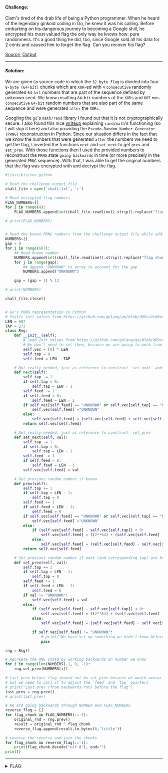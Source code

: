 #### Challenge:

Clam's tired of the drab life of being a Python programmer. When he heard of the legendary ginkoid coding in Go, he knew it was his calling. Before embarking on his dangerous journey to becoming a Google shill, he encrypted his most valued flag the only way he knows how: pure randomness. It's a good thing he did, too, since Google sold all his data for 2 cents and caused him to forget the flag. Can you recover his flag?

[Source](./dist.go ":ignore"), [Output](./chall.txt ":ignore")

---

#### Solution:

We are given `Go` source code in which the `32 byte flag` is divided into four `8-byte (64-bit)` chunks which are `XOR`-ed with `4` `consecutive` randomly generated `64-bit` numbers that are part of the sequence defined by unknown seed. We know resulting `64-bit` numbers of the `XOR`s and `607` `non-consecutive` `64-bit` random numbers that are also part of the same sequence and were generated `after` the `XORs`.

Googling the `go`'s `math/rand` library I found out that it is not cryptographically secure. I also found this nice [writeup](https://blog.cryptohack.org/bls-signatures-secret-rng-donjon-ctf-writeup) explaining `rand/math`'s functioning (so I will skip it here) and also providing the `Pseudo-Random Number Generator (PRNG)` reconstruction in Python. Since our situation differs in the fact that we know the numbers that were generated `after` the numbers we need to get the flag, I inverted the functions `next` and `set_next` to get `prev` and `set_prev`. With those functions then I used the provided numbers to reconstruct the `PRNG` state `going backwards` in time (or more precisely in the generated `PRNG` sequence).
With that, I was able to get the original numbers that the flag was encrypted with and decrypt the flag.


```python
#!/usr/bin/env python

# Read the challenge output file
chall_file = open('chall.txt', 'r')

# Read encrypted flag numbers
FLAG_NUMBERS=[]
for i in range(4):
    FLAG_NUMBERS.append(int(chall_file.readline().strip().replace("flag chunk: ","")))

# print(FLAG_NUMBERS)


# Read the known PRNG numbers from the challenge output file while adding "UNKNOWN constant to indicate gap
NUMBERS=[]
gap = 0
for i in range(607):
    ## Read known number
    NUMBERS.append(int(chall_file.readline().strip().replace("flag chunk: ","")))
    for j in range(gap):
        ## Append "UNKNOWN" to array to account for the gap
        NUMBERS.append("UNKNOWN")

    gap = (gap + 1) % 13

# print(NUMBERS)

chall_file.close()


# Go's PRNG representation in Python
# Static init values from https://github.com/golang/go/blob/d09ca2cb8ec5306f20b527266ce161bd9292cad4/src/math/rand/rng.go#L15
LEN = 607
TAP = 273
class Rng:
    def __init__(self):
        # Seed init values from https://github.com/golang/go/blob/d09ca2cb8ec5306f20b527266ce161bd9292cad4/src/math/rand/rng.go#L206
        # We don't need to set them, because we are going to work from the provided random numbers BACKWARDS to set the state
        self.vec = [0] * LEN
        self.tap = 0
        self.feed = LEN - TAP

    # Not really needed, just as reference to construct `set_next` and `prev`
    def next(self):
        self.tap -= 1
        if self.tap < 0:
            self.tap = LEN - 1
        self.feed -= 1
        if self.feed < 0:
            self.feed = LEN - 1
        if self.vec[self.feed] == "UNKNOWN" or self.vec[self.tap] == "UNKNOWN":
            self.vec[self.feed] ="UNKNOWN"
        else:
            self.vec[self.feed] = (self.vec[self.feed] + self.vec[self.tap]) % (2**64)
        return self.vec[self.feed]

    # Not really needed, just as reference to construct `set_prev`
    def set_next(self, val):
        self.tap -= 1
        if self.tap < 0:
            self.tap = LEN - 1
        self.feed -= 1
        if self.feed < 0:
            self.feed = LEN - 1
        self.vec[self.feed] = val

    # Get previous random number if known
    def prev(self):
        self.tap += 1
        if self.tap > LEN - 1:
            self.tap = 0
        self.feed += 1
        if self.feed > LEN - 1:
            self.feed = 0
        if self.vec[self.feed] == "UNKNOWN" or self.vec[self.tap] == "UNKNOWN":
            self.vec[self.feed] ="UNKNOWN"
        else:
            if (self.vec[self.feed] - self.vec[self.tap]) < 0:
                self.vec[self.feed] = ((2**64) + (self.vec[self.feed] - self.vec[self.tap])) % (2**64)
            else:
                self.vec[self.feed] = (self.vec[self.feed] - self.vec[self.tap])
        return self.vec[self.feed]

    # Set previous random number if next (and corresponding tap) are known
    def set_prev(self, val):
        self.tap += 1
        if self.tap > LEN - 1:
            self.tap = 0
        self.feed += 1
        if self.feed > LEN - 1:
            self.feed = 0
        if val != "UNKNOWN":
            self.vec[self.feed] = val
        else:
            if (self.vec[self.feed] - self.vec[self.tap]) < 0:
                self.vec[self.feed] = ((2**64) + (self.vec[self.feed] - self.vec[self.tap])) % (2**64)
            else:
                self.vec[self.feed] = (self.vec[self.feed] - self.vec[self.tap])

            if self.vec[self.feed] != "UNKNOWN":
                # print("We have set up something we didn't know before")
                pass

rng = Rng()

# Recreate the RNG state by working backwards on number we know
for i in range(len(NUMBERS)-1, 0, -1):
    rng.set_prev(NUMBERS[i])

# Last prev before flag should not be set_prev because we would overwrite the flag one,
# but we need to call it to adjust the `feed` and `tap` pointers
# print("Last prev (from backwards PoV) before the flag")
last_prev = rng.prev()
# print(last_prev)

# We are going backwards through NUMBER and FLAG_NUMBERS
reverse_flag = []
for flag_chunk in FLAG_NUMBERS[::-1]:
    original_rnd = rng.prev()
    result = original_rnd ^ flag_chunk
    reverse_flag.append(result.to_bytes(8,'little'))

# reverse the reverse and join the chunks
for flag_chunk in reverse_flag[::-1]:
    print(flag_chunk.decode("utf-8"), end="")
print()
```

---

<details><summary>FLAG:</summary>

```
actf{i_c4n_f0rs33_th3_p4s7_t00_}
```

</details>
<br/>
